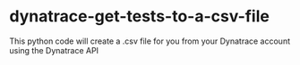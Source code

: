 # dynatrace-get-tests-to-a-csv-file
This python code will create a .csv file for you from your Dynatrace account using the Dynatrace API
